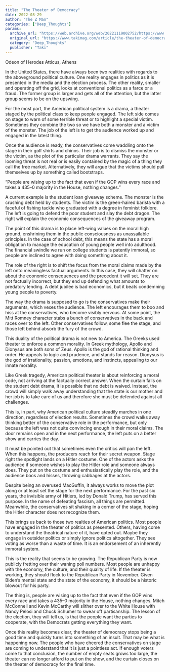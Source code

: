 ```yaml
---
title: "The Theater of Democracy"
date: 2022-08-29
author: "The Z Man"
categories: ["Deep_Thoughts"]
params:
  archive_url: "https://web.archive.org/web/20221119002752/https://www.takimag.com/article/the-theater-of-democracy-2/"
  original_url: "https://www.takimag.com/article/the-theater-of-democracy-2/"
  category: "Deep_Thoughts"
  publisher: "Taki"
---
```


Odeon of Herodes Atticus, Athens

In the United States, there have always been two realities with regards to the aboveground political culture. One reality engages in politics as it is presented in the media and the election process. The other reality, smaller and operating off the grid, looks at conventional politics as a farce or a fraud. The former group is larger and gets all of the attention, but the latter group seems to be on the upswing.

For the most part, the American political system is a drama, a theater staged by the political class to keep people engaged. The left side comes on stage to warn of some terrible threat or to highlight a special victim. Sometimes they combine the two so we have both a monster and a victim of the monster. The job of the left is to get the audience worked up and engaged in the latest thing.

Once the audience is ready, the conservatives come waddling onto the stage in their golf shirts and chinos. Their job is to dismiss the monster or the victim, as the plot of the particular drama warrants. They say the looming threat is not real or is easily contained by the magic of a thing they call the free market. Alternatively, they will argue that the victims should pull themselves up by something called bootstraps.

“People are wising up to the fact that even if the GOP wins every race and takes a 435–0 majority in the House, nothing changes.”

A current example is the student loan giveaway scheme. The monster is the crushing debt held by students. The victim is the green-haired barista with a faceful of fishing tackle who graduated with a degree in feminist folklore. The left is going to defend the poor student and slay the debt dragon. The right will explain the economic consequences of the giveaway program.

The point of this drama is to place left-wing values on the moral high ground, enshrining them in the public consciousness as unassailable principles. In the case of school debt, this means the state has a moral obligation to manage the education of young people well into adulthood. The financial swindle we run on college students is patently immoral, so people are inclined to agree with doing something about it.

The role of the right is to shift the focus from the moral claims made by the left onto meaningless factual arguments. In this case, they will chatter on about the economic consequences and the precedent it will set. They are not factually incorrect, but they end up defending what amounts to predatory lending. A debt jubilee is bad economics, but it beats condemning young people to poverty.

The way the drama is supposed to go is the conservatives make their arguments, which vexes the audience. The left encourages them to boo and hiss at the conservatives, who become visibly nervous. At some point, the Mitt Romney character stabs a bunch of conservatives in the back and races over to the left. Other conservatives follow, some flee the stage, and those left behind absorb the fury of the crowd.

This duality of the political drama is not new to America. The Greeks used theater to enforce a common morality. In Greek mythology, Apollo and Dionysus are both sons of Zeus. Apollo is the god of rational thinking and order. He appeals to logic and prudence, and stands for reason. Dionysus is the god of irrationality, passion, emotions, and instincts, appealing to our innate morality.

Like Greek tragedy, American political theater is about reinforcing a moral code, not arriving at the factually correct answer. When the curtain falls on the student debt drama, it is possible that no debt is waived. Instead, the crowd will simply walk away understanding that the state is our mother and her job is to take care of us and therefore she must be defended against all challenges.

This is, in part, why American political culture steadily marches in one direction, regardless of election results. Sometimes the crowd walks away thinking better of the conservative role in the performance, but only because the left was not quite convincing enough in their moral claims. The door remains open and in the next performance, the left puts on a better show and carries the day.

It must be pointed out that sometimes even the critics will pan the left. When this happens, the producers reach for their secret weapon. Stage right the spotlight lands on a Hitler costume. One of the actors asks the audience if someone wishes to play the Hitler role and someone always does. They put on the costume and enthusiastically play the role, and the audience boos and hisses, throwing cabbages at the actors.

Despite being an overused MacGuffin, it always works to move the plot along or at least set the stage for the next performance. For the past six years, the invisible army of Hitlers, led by Donald Trump, has served this purpose. In the name of defeating fascism, all things are permitted. Meanwhile, the conservatives sit shaking in a corner of the stage, hoping the Hitler character does not recognize them.

This brings us back to those two realties of American politics. Most people have engaged in the theater of politics as presented. Others, having come to understand the theatrical nature of it, have opted out. Maybe they engage in outsider politics or simply ignore politics altogether. They see voting as worse than a waste of time. It is an endorsement of an inherently immoral system.

This is the reality that seems to be growing. The Republican Party is now publicly fretting over their waning poll numbers. Most people are unhappy with the economy, the culture, and their quality of life. If the theater is working, they should flock to the Republican Party in November. Given Biden’s mental state and the state of the economy, it should be a historic blowout for his party.

The thing is, people are wising up to the fact that even if the GOP wins every race and takes a 435–0 majority in the House, nothing changes. Mitch McConnell and Kevin McCarthy will slither over to the White House with Nancy Pelosi and Chuck Schumer to swear off partisanship. The lesson of the election, they will tell us, is that the people want the parties to cooperate, with the Democrats getting everything they want.

Once this reality becomes clear, the theater of democracy stops being a good time and quickly turns into something of an insult. That may be what is happening now. The people who have cheered the conservatives on stage are coming to understand that it is just a pointless act. If enough voters come to that conclusion, the number of empty seats grows too large, the theater can no longer afford to put on the show, and the curtain closes on the theater of democracy for the final time.
